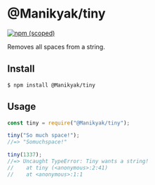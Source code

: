 # @Manikyak/tiny

[![npm (scoped)](https://img.shields.io/npm/v/@Manikyak/tiny.svg)](https://www.npmjs.com/package/@Manikyak/tiny)


Removes all spaces from a string.

## Install

```
$ npm install @Manikyak/tiny 
```

## Usage

```js
const tiny = require("@Manikyak/tiny");

tiny("So much space!");
//=> "Somuchspace!"

tiny(1337);
//=> Uncaught TypeError: Tiny wants a string!
//    at tiny (<anonymous>:2:41)
//    at <anonymous>:1:1
```

